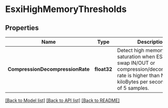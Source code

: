 # EsxiHighMemoryThresholds

## Properties
Name | Type | Description | Notes
------------ | ------------- | ------------- | -------------
**CompressionDecompressionRate** | **float32** | Detect high memory saturation when ESXi host swap IN/OUT or compression/decompression rate is higher than N kiloBytes per second in 3 out of 5 samples. | 

[[Back to Model list]](../README.md#documentation-for-models) [[Back to API list]](../README.md#documentation-for-api-endpoints) [[Back to README]](../README.md)


